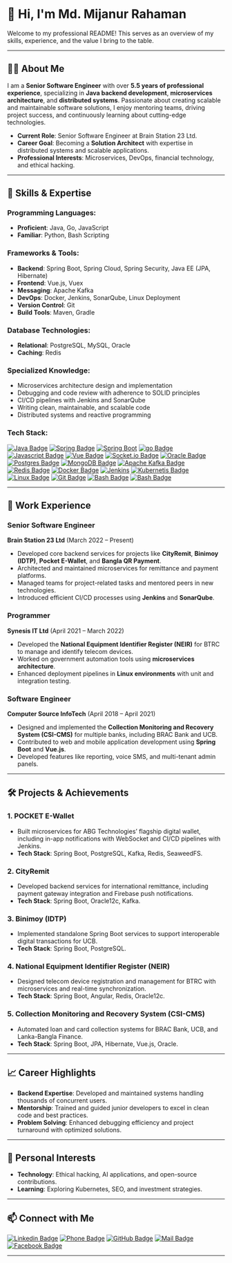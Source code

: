 # 👋 Hi, I'm Md. Mijanur Rahaman

Welcome to my professional README! This serves as an overview of my skills, experience, and the value I bring to the table.

---

## 🧑‍💻 About Me

I am a **Senior Software Engineer** with over **5.5 years of professional experience**, specializing in **Java backend development**, **microservices architecture**, and **distributed systems**. Passionate about creating scalable and maintainable software solutions, I enjoy mentoring teams, driving project success, and continuously learning about cutting-edge technologies.

- **Current Role**: Senior Software Engineer at Brain Station 23 Ltd.
- **Career Goal**: Becoming a **Solution Architect** with expertise in distributed systems and scalable applications.
- **Professional Interests**: Microservices, DevOps, financial technology, and ethical hacking.

---

## 🔧 Skills & Expertise

### **Programming Languages**:
- **Proficient**: Java, Go, JavaScript
- **Familiar**: Python, Bash Scripting

### **Frameworks & Tools**:
- **Backend**: Spring Boot, Spring Cloud, Spring Security, Java EE (JPA, Hibernate)
- **Frontend**: Vue.js, Vuex
- **Messaging**: Apache Kafka
- **DevOps**: Docker, Jenkins, SonarQube, Linux Deployment
- **Version Control**: Git
- **Build Tools**: Maven, Gradle

### **Database Technologies**:
- **Relational**: PostgreSQL, MySQL, Oracle
- **Caching**: Redis

### **Specialized Knowledge**:
- Microservices architecture design and implementation
- Debugging and code review with adherence to SOLID principles
- CI/CD pipelines with Jenkins and SonarQube
- Writing clean, maintainable, and scalable code
- Distributed systems and reactive programming

### **Tech Stack**:
[![Java Badge](https://img.shields.io/badge/java-%23ED8B00.svg?style=for-the-badge&logo=openjdk&logoColor=white)](#) [![Spring Badge](https://img.shields.io/badge/spring-%236DB33F.svg?style=for-the-badge&logo=spring&logoColor=white)](#) [![Spring Boot](https://img.shields.io/badge/Spring_Boot-202124?style=for-the-badge&logo=spring-boot)](#) [![go Badge](https://img.shields.io/badge/go-%2300ADD8.svg?style=for-the-badge&logo=go&logoColor=white)](#) [![Javascript Badge](https://img.shields.io/badge/-Javascript-F0DB4F?style=for-the-badge&labelColor=black&logo=javascript&logoColor=F0DB4F)](#) [![Vue Badge](https://img.shields.io/badge/vuejs-%2335495e.svg?style=for-the-badge&logo=vuedotjs&logoColor=%234FC08D)](#) [![Socket.io Badge](https://img.shields.io/badge/Socket.io-010101?&style=for-the-badge&logo=Socket.io&logoColor=white)](#) [![Oracle Badge](https://img.shields.io/badge/Oracle-F80000?style=for-the-badge&logo=oracle&logoColor=black)](#) [![Postgres Badge](https://img.shields.io/badge/PostgreSQL-316192?style=for-the-badge&logo=postgresql&logoColor=white)](#) [![MongoDB Badge](https://img.shields.io/badge/MongoDB-4EA94B?style=for-the-badge&logo=mongodb&logoColor=white)](#) [![Apache Kafka Badge](https://img.shields.io/badge/Apache_Kafka-231F20?style=for-the-badge&logo=apache-kafka&logoColor=white)](#) [![Redis Badge](https://img.shields.io/badge/redis-CC0000.svg?&style=for-the-badge&logo=redis&logoColor=white)](#) [![Docker Badge](https://img.shields.io/badge/Docker-2CA5E0?style=for-the-badge&logo=docker&logoColor=white)](#) [![Jenkins](https://img.shields.io/badge/Jenkins-D24939?style=for-the-badge&logo=Jenkins&logoColor=white)](#) [![Kubernetis Badge](https://img.shields.io/badge/kubernetes-326ce5.svg?&style=for-the-badge&logo=kubernetes&logoColor=white)](#) [![Linux Badge](https://img.shields.io/badge/Linux-FCC624?style=for-the-badge&logo=linux&logoColor=black)](#) [![Git Badge](https://img.shields.io/badge/Git-F05032?style=for-the-badge&logo=git&logoColor=white)](#) [![Bash Badge](https://img.shields.io/badge/GNU%20Bash-4EAA25?style=for-the-badge&logo=GNU%20Bash&logoColor=white)](#) [![Bash Badge](https://img.shields.io/badge/IntelliJ_IDEA-000000.svg?style=for-the-badge&logo=intellij-idea&logoColor=white)](#)

---

## 💼 Work Experience

### **Senior Software Engineer**
**Brain Station 23 Ltd** (March 2022 – Present)
- Developed core backend services for projects like **CityRemit**, **Binimoy (IDTP)**, **Pocket E-Wallet**, and **Bangla QR Payment**.
- Architected and maintained microservices for remittance and payment platforms.
- Managed teams for project-related tasks and mentored peers in new technologies.
- Introduced efficient CI/CD processes using **Jenkins** and **SonarQube**.

### **Programmer**
**Synesis IT Ltd** (April 2021 – March 2022)
- Developed the **National Equipment Identifier Register (NEIR)** for BTRC to manage and identify telecom devices.
- Worked on government automation tools using **microservices architecture**.
- Enhanced deployment pipelines in **Linux environments** with unit and integration testing.

### **Software Engineer**
**Computer Source InfoTech** (April 2018 – April 2021)
- Designed and implemented the **Collection Monitoring and Recovery System (CSI-CMS)** for multiple banks, including BRAC Bank and UCB.
- Contributed to web and mobile application development using **Spring Boot** and **Vue.js**.
- Developed features like reporting, voice SMS, and multi-tenant admin panels.

---

## 🛠️ Projects & Achievements

### **1. POCKET E-Wallet**
- Built microservices for ABG Technologies’ flagship digital wallet, including in-app notifications with WebSocket and CI/CD pipelines with Jenkins.
- **Tech Stack**: Spring Boot, PostgreSQL, Kafka, Redis, SeaweedFS.

### **2. CityRemit**
- Developed backend services for international remittance, including payment gateway integration and Firebase push notifications.
- **Tech Stack**: Spring Boot, Oracle12c, Kafka.

### **3. Binimoy (IDTP)**
- Implemented standalone Spring Boot services to support interoperable digital transactions for UCB.
- **Tech Stack**: Spring Boot, PostgreSQL.

### **4. National Equipment Identifier Register (NEIR)**
- Designed telecom device registration and management for BTRC with microservices and real-time synchronization.
- **Tech Stack**: Spring Boot, Angular, Redis, Oracle12c.

### **5. Collection Monitoring and Recovery System (CSI-CMS)**
- Automated loan and card collection systems for BRAC Bank, UCB, and Lanka-Bangla Finance.
- **Tech Stack**: Spring Boot, JPA, Hibernate, Vue.js, Oracle.

---

## 📈 Career Highlights

- **Backend Expertise**: Developed and maintained systems handling thousands of concurrent users.
- **Mentorship**: Trained and guided junior developers to excel in clean code and best practices.
- **Problem Solving**: Enhanced debugging efficiency and project turnaround with optimized solutions.

---

## 🌟 Personal Interests

- **Technology**: Ethical hacking, AI applications, and open-source contributions.
- **Learning**: Exploring Kubernetes, SEO, and investment strategies.

---

## 📫 Connect with Me

[![Linkedin Badge](https://img.shields.io/badge/LinkedIn-0077B5?style=for-the-badge&logo=linkedin&logoColor=white)](https://www.linkedin.com/in/mijanur-rahaman-727034a9/)
[![Phone Badge](https://img.shields.io/badge/Phone-%2B880%201728030032-blue?style=for-the-badge&logo=phone&logoColor=white)](tel:+8801728030032)
[![GitHub Badge](https://img.shields.io/badge/GitHub-181717?style=for-the-badge&logo=github&logoColor=white)](https://github.com/mijan75)
[![Mail Badge](https://img.shields.io/badge/Gmail-D14836?style=for-the-badge&logo=gmail&logoColor=white)](mailto:mianurman750@gmail.com)
[![Facebook Badge](https://img.shields.io/badge/Facebook-1877F2?style=for-the-badge&logo=facebook&logoColor=white)](https://facebook.com/justdon75)


---

